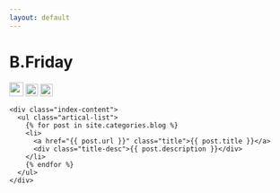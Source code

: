 ```yaml
---
layout: default
---
```


<body>
  <div class="index-wrapper">
    <div class="aside">
      <div class="info-card">
        <h1>B.Friday</h1>
        <a href="#" target="_blank"><img src="" alt="" width="25"/></a>
        <a href="http://www.douban.com/people/beiyuu/" target="_blank"><img src="" alt="" width="22"/></a>
        <a href="http://instagram.com/beiyuu/" target="_blank"><img src="" alt="" width="22"/></a>
      </div>
      <div id="particles-js"></div>
    </div>

    <div class="index-content">
      <ul class="artical-list">
        {% for post in site.categories.blog %}
        <li>
          <a href="{{ post.url }}" class="title">{{ post.title }}</a>
          <div class="title-desc">{{ post.description }}</div>
        </li>
        {% endfor %}
      </ul>
    </div>
  </div>
</body>
